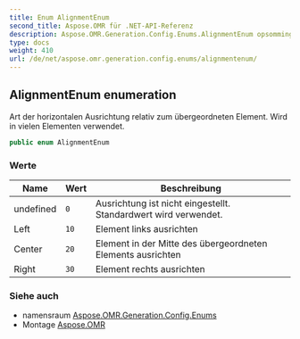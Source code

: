 ```yaml
---
title: Enum AlignmentEnum
second_title: Aspose.OMR für .NET-API-Referenz
description: Aspose.OMR.Generation.Config.Enums.AlignmentEnum opsomming. Art der horizontalen Ausrichtung relativ zum übergeordneten Element. Wird in vielen Elementen verwendet.
type: docs
weight: 410
url: /de/net/aspose.omr.generation.config.enums/alignmentenum/
---
```

## AlignmentEnum enumeration

Art der horizontalen Ausrichtung relativ zum übergeordneten Element. Wird in vielen Elementen verwendet.

```csharp
public enum AlignmentEnum
```

### Werte

| Name | Wert | Beschreibung |
| --- | --- | --- |
| undefined | `0` | Ausrichtung ist nicht eingestellt. Standardwert wird verwendet. |
| Left | `10` | Element links ausrichten |
| Center | `20` | Element in der Mitte des übergeordneten Elements ausrichten |
| Right | `30` | Element rechts ausrichten |

### Siehe auch

* namensraum [Aspose.OMR.Generation.Config.Enums](../../aspose.omr.generation.config.enums/)
* Montage [Aspose.OMR](../../)


